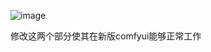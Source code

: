 ![image](https://github.com/user-attachments/assets/67f4dfbf-dab7-4f3f-baa7-568d52be64b1)

  修改这两个部分使其在新版comfyui能够正常工作
